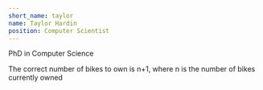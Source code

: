 ```yaml
---
short_name: taylor
name: Taylor Hardin
position: Computer Scientist
---
```

PhD in Computer Science

The correct number of bikes to own is n+1, where n is the number of bikes currently owned